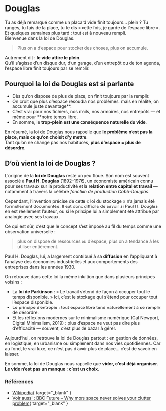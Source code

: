 # Douglas

Tu as déjà remarqué comme un placard vide finit toujours… plein ? Tu ranges, tu fais de la place, tu te dis « cette fois, je garde de l’espace libre ». Et quelques semaines plus tard : tout est à nouveau rempli.  
Bienvenue dans la loi de Douglas.

> Plus on a d’espace pour stocker des choses, plus on accumule.

Autrement dit : **le vide attire le plein**.  
Qu’il s’agisse d’un disque dur, d’un garage, d’un entrepôt ou de ton agenda, l’espace libre finit toujours par se remplir.

## Pourquoi la loi de Douglas est si parlante

* Dès qu’on dispose de plus de place, on finit toujours par la remplir.
* On croit que plus d’espace résoudra nos problèmes, mais en réalité, on accumule juste davantage**.
* C’est vrai pour nos fichiers, nos mails, nos armoires, nos entrepôts — et même pour **notre temps libre.
* En somme, le **trop-plein est une conséquence naturelle du vide**.

En résumé, la loi de Douglas nous rappelle que **le problème n’est pas la place, mais ce qu’on choisit d’y mettre**.  
Tant qu’on ne change pas nos habitudes, **plus d’espace = plus de désordre**.

## D’où vient la loi de Douglas ?

L’origine de la **loi de Douglas** reste un peu floue. Son nom est souvent associé à **Paul H. Douglas** (1892–1976), un économiste américain connu pour ses travaux sur la productivité et la **relation entre capital et travail** — notamment à travers la célèbre _fonction de production Cobb-Douglas_.

Cependant, l’invention précise de cette « loi du stockage » n’a jamais été formellement documentée. Il est donc difficile de savoir si Paul H. Douglas en est réellement l’auteur, ou si le principe lui a simplement été attribué par analogie avec ses travaux.  

Ce qui est sûr, c’est que le concept s’est imposé au fil du temps comme une observation universelle :

> plus on dispose de ressources ou d’espace, plus on a tendance à les utiliser entièrement.  

Paul H. Douglas, lui, a largement contribué à sa **diffusion** en l’appliquant à l’analyse des économies industrielles et aux comportements des entreprises dans les années 1930.

On retrouve dans cette loi la même intuition que dans plusieurs principes voisins :

* La **loi de Parkinson** : « Le travail s’étend de façon à occuper tout le temps disponible. » Ici, c’est le stockage qui s’étend pour occuper tout l’espace disponible.
* Le principe d’entropie : tout espace libre tend naturellement à se remplir de désordre.
* Et les réflexions modernes sur le minimalisme numérique (Cal Newport, Digital Minimalism, 2019) : plus d’espace ne veut pas dire plus d’efficacité — souvent, c’est plus de bazar à gérer.

Aujourd’hui, on retrouve la loi de Douglas partout : en gestion de données, en logistique, en urbanisme ou simplement dans nos vies quotidiennes.
Car au fond, le vrai luxe, ce n’est pas d’avoir plus de place… c’est de savoir en laisser.

En somme, la loi de Douglas nous rappelle que **vider, c’est déjà organiser**. **Le vide n’est pas un manque : c’est un choix**.

### Références

* [Wikipedia](https://fr.wikipedia.org/wiki/Paul_Douglas_(homme_politique)){ target="_blank" }
* [Voir aussi : BBC Future – Why more space never solves your clutter problem](https://www.bbc.com/future/article/20220303-why-more-space-never-solves-your-clutter-problem){ target="_blank" }
